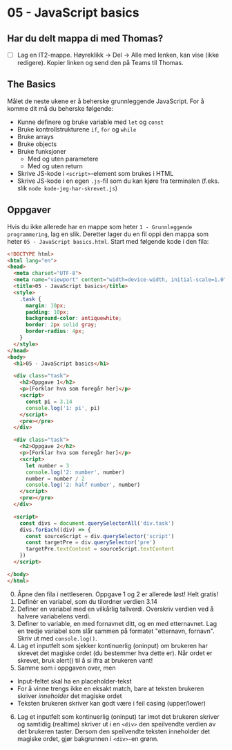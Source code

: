 # 05 - JavaScript basics

## Har du delt mappa di med Thomas?
- [ ] Lag en IT2-mappe. Høyreklikk -> Del -> Alle med lenken, kan vise (ikke redigere). Kopier linken og send den på Teams til Thomas.

## The Basics
Målet de neste ukene er å beherske grunnleggende JavaScript. For å komme dit må du beherske følgende:
- Kunne definere og bruke variable med `let` og `const`
- Bruke kontrollstrukturene `if`, `for` og `while`  
- Bruke arrays
- Bruke objects
- Bruke funksjoner
  - Med og uten parametere
  - Med og uten return
- Skrive JS-kode i `<script>`-element som brukes i HTML
- Skrive JS-kode i en egen `.js`-fil som du kan kjøre fra terminalen (f.eks. slik `node kode-jeg-har-skrevet.js`)


## Oppgaver

Hvis du ikke allerede har en mappe som heter `1 - Grunnleggende programmering`, lag en slik. Deretter lager du en fil oppi den mappa som heter `05 - JavaScript basics.html`. Start med følgende kode i den fila:

```html
<!DOCTYPE html>
<html lang="en">
<head>
  <meta charset="UTF-8">
  <meta name="viewport" content="width=device-width, initial-scale=1.0">
  <title>05 - JavaScript basics</title>
  <style>
    .task {
      margin: 10px;
      padding: 10px;
      background-color: antiquewhite;
      border: 2px solid gray;
      border-radius: 4px;
    }
  </style>
</head>
<body>
  <h1>05 - JavaScript basics</h1>

  <div class="task">
    <h2>Oppgave 1</h2>
    <p>[Forklar hva som foregår her]</p>
    <script>
      const pi = 3.14
      console.log('1: pi', pi)
    </script>
    <pre></pre>
  </div>

  <div class="task">
    <h2>Oppgave 2</h2>
    <p>[Forklar hva som foregår her]</p>
    <script>
      let number = 3
      console.log('2: number', number)
      number = number / 2
      console.log('2: half number', number)
    </script>
    <pre></pre>
  </div>

  <script>
    const divs = document.querySelectorAll('div.task')
    divs.forEach((div) => {
      const sourceScript = div.querySelector('script')
      const targetPre = div.querySelector('pre')
      targetPre.textContent = sourceScript.textContent
    })
  </script>

</body>
</html>
```

0. Åpne den fila i nettleseren. Oppgave 1 og 2 er allerede løst! Helt gratis!
1. Definér en variabel, som du tilordner verdien 3.14
2. Definer en variabel med en vilkårlig tallverdi. Overskriv verdien ved å halvere variabelens verdi.
3. Definer to variable, en med fornavnet ditt, og en med etternavnet. Lag en tredje variabel som slår sammen på formatet "etternavn, fornavn". Skriv ut med `console.log()`.
4. Lag et inputfelt som sjekker kontinuerlig (oninput) om brukeren har skrevet det magiske ordet (du bestemmer hva dette er). Når ordet er skrevet, bruk alert() til å si ifra at brukeren vant!
5. Samme som i oppgaven over, men
  - Input-feltet skal ha en placeholder-tekst
  - For å vinne trengs ikke en eksakt match, bare at teksten brukeren skriver _inneholder_ det magiske ordet
  - Teksten brukeren skriver kan godt være i feil casing (upper/lower)
6. Lag et inputfelt som kontinuerlig (oninput) tar imot det brukeren skriver og samtidig (realtime) skriver ut i en `<div>` den speilvendte verdien av det brukeren taster. Dersom den speilvendte teksten inneholder det magiske ordet, gjør bakgrunnen i `<div>`-en grønn.
